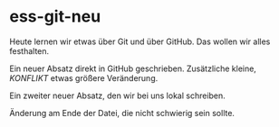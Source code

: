 
# ess-git-neu



Heute lernen wir etwas über Git und über GitHub.
Das wollen wir alles festhalten.


Ein neuer Absatz direkt in GitHub geschrieben. Zusätzliche kleine, _KONFLIKT_ etwas größere Veränderung.


Ein zweiter neuer Absatz, den wir bei uns lokal schreiben.

Änderung am Ende der Datei, die nicht schwierig sein sollte.
